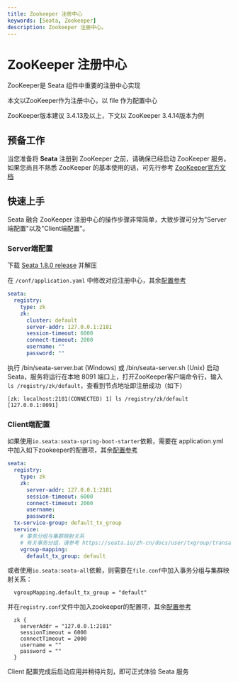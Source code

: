 ```yaml
---
title: Zookeeper 注册中心
keywords: [Seata, Zookeeper]
description: Zookeeper 注册中心。
---
```


# ZooKeeper 注册中心

ZooKeeper是 Seata 组件中重要的注册中心实现

本文以ZooKeeper作为注册中心，以 file 作为配置中心

ZooKeeper版本建议 3.4.13及以上，下文以 ZooKeeper 3.4.14版本为例

## 预备工作

当您准备将 **Seata** 注册到 ZooKeeper 之前，请确保已经启动 ZooKeeper 服务。如果您尚且不熟悉 ZooKeeper 的基本使用的话，可先行参考 [ZooKeeper官方文档](https://zookeeper.apache.org/doc/r3.4.14/index.html)



## 快速上手

Seata 融合 ZooKeeper 注册中心的操作步骤非常简单，大致步骤可分为"Server端配置"以及"Client端配置"。



### Server端配置

下载 [Seata 1.8.0 release](https://github.com/seata/seata/releases/tag/v1.8.0) 并解压

在 `/conf/application.yaml` 中修改对应注册中心，其余[配置参考](https://github.com/seata/seata/blob/1.8.0/server/src/main/resources/application.example.yml)

```yaml
seata:
  registry:
    type: zk
    zk:
      cluster: default
      server-addr: 127.0.0.1:2181
      session-timeout: 6000
      connect-timeout: 2000
      username: ""
      password: ""
```

执行 /bin/seata-server.bat (Windows) 或 /bin/seata-server.sh (Unix) 启动 Seata，服务将运行在本地 8091 端口上，打开ZooKeeper客户端命令行，输入` ls /registry/zk/default`，查看到节点地址即注册成功（如下）

```text
[zk: localhost:2181(CONNECTED) 1] ls /registry/zk/default
[127.0.0.1:8091]
```




### Client端配置

如果使用`io.seata:seata-spring-boot-starter`依赖，需要在 application.yml 中加入如下zookeeper的配置项，其余[配置参考](https://github.com/seata/seata/blob/1.8.0/script/client/spring/application.yml)

```yaml
seata:
  registry:
    type: zk
    zk:
      server-addr: 127.0.0.1:2181
      session-timeout: 6000
      connect-timeout: 2000
      username:
      password:
  tx-service-group: default_tx_group
  service:
    # 事务分组与集群映射关系
    # 有关事务分组，请参考 https://seata.io/zh-cn/docs/user/txgroup/transaction-group
    vgroup-mapping:
      default_tx_group: default
```

或者使用`io.seata:seata-all`依赖，则需要在`file.conf`中加入事务分组与集群映射关系：
```
  vgroupMapping.default_tx_group = "default"
```

并在`registry.conf`文件中加入zookeeper的配置项，其余[配置参考](https://github.com/seata/seata/tree/1.8.0/script/client/conf)

```
  zk {
    serverAddr = "127.0.0.1:2181"
    sessionTimeout = 6000
    connectTimeout = 2000
    username = ""
    password = ""
  }
```

Client 配置完成后启动应用并稍待片刻，即可正式体验 Seata 服务





